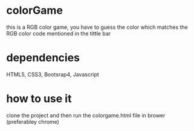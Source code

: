 # colorGame
this is a RGB color game, you have to guess the color which matches the RGB color code mentioned in the tittle bar
# dependencies
HTML5, CSS3, Bootsrap4, Javascript
# how to use it
clone the project and then run  the colorgame.html file in brower (preferabley chrome)
